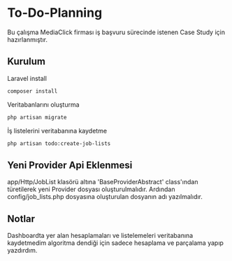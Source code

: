 # To-Do-Planning

Bu çalışma MediaClick firması iş başvuru sürecinde istenen Case Study için hazırlanmıştır.

## Kurulum

Laravel install
```bash
composer install
```

Veritabanlarını oluşturma
```bash
php artisan migrate
```

İş listelerini veritabanına kaydetme
```bash
php artisan todo:create-job-lists
```

## Yeni Provider Api Eklenmesi

app/Http/JobList klasörü altına 'BaseProviderAbstract' class'ından türetilerek yeni Provider dosyası oluşturulmalıdır. Ardından config/job_lists.php dosyasına oluşturulan dosyanın adı yazılmalıdır.

## Notlar

Dashboardta yer alan hesaplamaları ve listelemeleri veritabanına kaydetmedim algoritma dendiği için sadece hesaplama ve parçalama yapıp yazdırdım.
